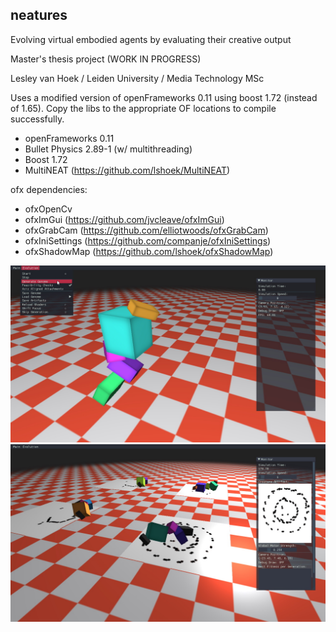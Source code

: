 ## neatures
Evolving virtual embodied agents by evaluating their creative output

Master's thesis project (WORK IN PROGRESS)

Lesley van Hoek / Leiden University / Media Technology MSc


Uses a modified version of openFrameworks 0.11 using boost 1.72 (instead of 1.65). Copy the libs to the appropriate OF locations to compile successfully.

- openFrameworks 0.11
- Bullet Physics 2.89-1 (w/ multithreading)
- Boost 1.72
- MultiNEAT (https://github.com/lshoek/MultiNEAT)

ofx dependencies:
- ofxOpenCv
- ofxImGui (https://github.com/jvcleave/ofxImGui)
- ofxGrabCam (https://github.com/elliotwoods/ofxGrabCam)
- ofxIniSettings (https://github.com/companje/ofxIniSettings)
- ofxShadowMap (https://github.com/lshoek/ofxShadowMap)

![Preview](preview/preview-app-0.jpg)
![Preview](preview/preview-app-1.jpg)
